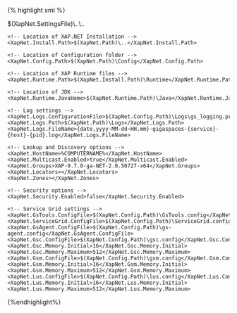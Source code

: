 ﻿
{% highlight xml %}

<?xml version="1.0" encoding="utf-8"?>
<Settings>
	<!-- Location of XAP.NET -->
	<XapNet.Path>$(XapNet.SettingsFile)\..\..</XapNet.Path>

	<!-- Location of XAP.NET Installation -->
	<XapNet.Install.Path>$(XapNet.Path)\..</XapNet.Install.Path>

	<!-- Location of Configuration folder -->
	<XapNet.Config.Path>$(XapNet.Path)\Config</XapNet.Config.Path>

	<!-- Location of XAP Runtime files -->
	<XapNet.Runtime.Path>$(XapNet.Install.Path)\Runtime</XapNet.Runtime.Path>

	<!-- Location of JDK -->
	<XapNet.Runtime.JavaHome>$(XapNet.Runtime.Path)\Java</XapNet.Runtime.JavaHome>

	<!-- Log settings -->
	<XapNet.Logs.ConfigurationFile>$(XapNet.Config.Path)\Logs\gs_logging.properties</XapNet.Logs.ConfigurationFile>
	<XapNet.Logs.Path>$(XapNet.Path)\Logs</XapNet.Logs.Path>
	<XapNet.Logs.FileName>{date,yyyy-MM-dd~HH.mm}-gigaspaces-{service}-{host}-{pid}.log</XapNet.Logs.FileName>

    <!-- Lookup and Discovery options -->
    <XapNet.HostName>%COMPUTERNAME%</XapNet.HostName>
	<XapNet.Multicast.Enabled>true</XapNet.Multicast.Enabled>
	<XapNet.Groups>XAP-9.7.0-ga-NET-2.0.50727-x64</XapNet.Groups>
	<XapNet.Locators></XapNet.Locators>
	<XapNet.Zones></XapNet.Zones>

	<!-- Security options -->
	<XapNet.Security.Enabled>false</XapNet.Security.Enabled>

	<!-- Service Grid settings -->
	<XapNet.GsTools.ConfigFile>$(XapNet.Config.Path)\GsTools.config</XapNet.GsTools.ConfigFile>
	<XapNet.ServiceGrid.ConfigFile>$(XapNet.Config.Path)\ServiceGrid.config</XapNet.ServiceGrid.ConfigFile>
	<XapNet.GsAgent.ConfigFile>$(XapNet.Config.Path)\gs-agent.config</XapNet.GsAgent.ConfigFile>
	<XapNet.Gsc.ConfigFile>$(XapNet.Config.Path)\gsc.config</XapNet.Gsc.ConfigFile>
	<XapNet.Gsc.Memory.Initial>16</XapNet.Gsc.Memory.Initial>
	<XapNet.Gsc.Memory.Maximum>512</XapNet.Gsc.Memory.Maximum>
	<XapNet.Gsm.ConfigFile>$(XapNet.Config.Path)\gsm.config</XapNet.Gsm.ConfigFile>
	<XapNet.Gsm.Memory.Initial>16</XapNet.Gsm.Memory.Initial>
	<XapNet.Gsm.Memory.Maximum>512</XapNet.Gsm.Memory.Maximum>
	<XapNet.Lus.ConfigFile>$(XapNet.Config.Path)\lus.config</XapNet.Lus.ConfigFile>
	<XapNet.Lus.Memory.Initial>16</XapNet.Lus.Memory.Initial>
	<XapNet.Lus.Memory.Maximum>512</XapNet.Lus.Memory.Maximum>
</Settings>

{%endhighlight%}
